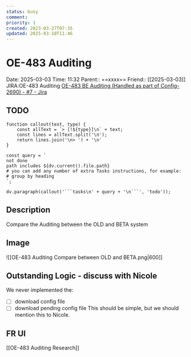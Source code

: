 ```yaml
---
status: busy
comment: 
priority: 1
created: 2023-03-27T07:35
updated: 2025-03-10T11:46
---
```


# OE-483 Auditing

Date: 2025-03-03 Time: 11:32
Parent:: ==xxxx==
Friend:: [[2025-03-03]]
JIRA:OE-483 Auditing
[OE-483 BE Auditing (Handled as part of Config-2690) - #7 - Jira](https://csojiramixtelematics.atlassian.net/browse/OE-483)

## TODO
```dataviewjs
function callout(text, type) {
    const allText = `> [!${type}]\n` + text;
    const lines = allText.split('\n');
    return lines.join('\n> ') + '\n'
}

const query = `
not done
path includes ${dv.current().file.path}
# you can add any number of extra Tasks instructions, for example:
# group by heading
`;

dv.paragraph(callout('```tasks\n' + query + '\n```', 'todo'));
```

## Description

Compare the Auditing between the OLD and BETA system

## Image

![[OE-483 Auditing Compare between OLD and BETA.png|600]]



## Outstanding Logic - discuss with Nicole

We never implemented the: 
- [ ] download config file
- [ ] download pending config file
This should be simple, but we should mention this to Nicole.

## FR UI

[[OE-483 Auditing Research]]
